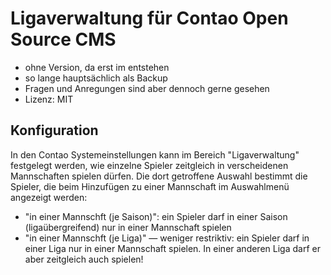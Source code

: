 # Ligaverwaltung für Contao Open Source CMS

* ohne Version, da erst im entstehen 
* so lange hauptsächlich als Backup
* Fragen und Anregungen sind aber dennoch gerne gesehen
* Lizenz: MIT

## Konfiguration

In den Contao Systemeinstellungen kann im Bereich "Ligaverwaltung" festgelegt werden, wie einzelne
Spieler zeitgleich in verscheidenen Mannschaften spielen dürfen. Die dort getroffene Auswahl bestimmt
die Spieler, die beim Hinzufügen zu einer Mannschaft im Auswahlmenü angezeigt werden:
* "in einer Mannschft (je Saison)": ein Spieler darf in einer Saison (ligaübergreifend) nur in einer 
  Mannschaft spielen
* "in einer Mannschft (je Liga)" — weniger restriktiv: ein Spieler darf in einer Liga nur in einer 
  Mannschaft spielen. In einer anderen Liga darf er aber zeitgleich auch spielen!